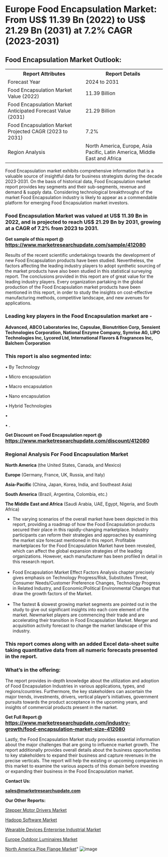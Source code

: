 # Europe Food Encapsulation Market: From US$ 11.39 Bn (2022) to US$ 21.29 Bn (2031) at 7.2% CAGR (2023-2031)

<html>
<body>

<h2>Food Encapsulation Market Outlook:</h2>

<table>
  <tr>
    <th>Report Attributes</th>
    <th>Report Details</th>
  </tr>
  <tr>
    <td>Forecast Year</td>
    <td>2024 to 2031</td>
  </tr>
  <tr>
    <td>Food Encapsulation Market Value (2022)</td>
    <td>11.39 Billion</td>
  </tr>
  <tr>
    <td>Food Encapsulation Market Anticipated Forecast Value (2031)</td>
    <td>21.29 Billion</td>
  </tr>
  <tr>
    <td>Food Encapsulation Market Projected CAGR (2023 to 2031)</td>
    <td>7.2%</td>
  </tr>
  <tr>
    <td>Region Analysis</td>
    <td>North America, Europe, Asia Pacific, Latin America, Middle East and Africa</td>
  </tr>
</table>

</body>
</html>

Food Encapsulation market exhibits comprehensive information that is a valuable source of insightful data for business strategists during the decade 2023-2031. On the basis of historical data, Food Encapsulation market report provides key segments and their sub-segments, revenue and demand &amp; supply data. Considering technological breakthroughs of the market Food Encapsulation industry is likely to appear as a commendable platform for emerging Food Encapsulation market investors.

<strong><h3>Food Encapsulation Market was valued at US$ 11.39 Bn in 2022, and is projected to reach US$ 21.29 Bn by 2031, growing at a CAGR of 7.2% from 2023 to 2031.</h3></strong>

<strong>Get sample of this report @ <a href=https://www.marketresearchupdate.com/sample/412080><font size=3 color=#0000ff>https://www.marketresearchupdate.com/sample/412080</font></a></strong>

Results of the recent scientific undertakings towards the development of new Food Encapsulation products have been studied. Nevertheless, the factors affecting the leading industry players to adopt synthetic sourcing of the market products have also been studied in this statistical surveying report. The conclusions provided in this report are of great value for the leading industry players. Every organization partaking in the global production of the Food Encapsulation market products have been mentioned in this report, in order to study the insights on cost-effective manufacturing methods, competitive landscape, and new avenues for applications.

<strong><h3>Leading key players in the Food Encapsulation market are -</h3></strong>

<strong>Advanced, ABCO Laboratories Inc, Capsulae, Bionutrition Corp, Sensient Technologies Corporation, National Enzyme Company, Symrise AG, LIPO Technologies Inc, Lycored Ltd, International Flavors & Fragrances Inc, Balchem Corporation</strong>

<strong><h3>This report is also segmented into:</h3></strong>

• By Technology

• Micro encapsulation

• Macro encapsulation

• Nano encapsulation

• Hybrid Technologies

• 

• .

<strong>Get Discount on Food Encapsulation report @ <a href=https://www.marketresearchupdate.com/discount/412080><font size=3 color=#0000ff>https://www.marketresearchupdate.com/discount/412080</font></a></strong>

<strong><h3>Regional Analysis For Food Encapsulation Market</h3></strong>

<strong>North America</strong> (the United States, Canada, and Mexico)

<strong>Europe</strong> (Germany, France, UK, Russia, and Italy)

<strong>Asia-Pacific</strong> (China, Japan, Korea, India, and Southeast Asia)

<strong>South America</strong> (Brazil, Argentina, Colombia, etc.)

<strong>The Middle East and Africa</strong> (Saudi Arabia, UAE, Egypt, Nigeria, and South Africa)

<ul>
  <li>The varying scenarios of the overall market have been depicted in this report, providing a roadmap of how the Food Encapsulation products secured their place in this rapidly-changing marketplace. Industry participants can reform their strategies and approaches by examining the market size forecast mentioned in this report. Profitable marketplaces for the Food Encapsulation Market have been revealed, which can affect the global expansion strategies of the leading organizations. However, each manufacturer has been profiled in detail in this research report.</li><br>
  <li>Food Encapsulation Market Effect Factors Analysis chapter precisely gives emphasis on Technology Progress/Risk, Substitutes Threat, Consumer Needs/Customer Preference Changes, Technology Progress in Related Industry, and Economic/Political Environmental Changes that draw the growth factors of the Market.</li><br>
  <li>The fastest &amp; slowest growing market segments are pointed out in the study to give out significant insights into each core element of the market. Newmarket players are commencing their trade and are accelerating their transition in Food Encapsulation Market. Merger and acquisition activity forecast to change the market landscape of this industry.</li>
</ul>
<strong><h3>This report comes along with an added Excel data-sheet suite taking quantitative data from all numeric forecasts presented in the report.</h3></strong>

<strong><h3>What’s in the offering:</h3></strong> The report provides in-depth knowledge about the utilization and adoption of Food Encapsulation Industries in various applications, types, and regions/countries. Furthermore, the key stakeholders can ascertain the major trends, investments, drivers, vertical player’s initiatives, government pursuits towards the product acceptance in the upcoming years, and insights of commercial products present in the market.

<strong>Get Full Report @ <a href=https://www.marketresearchupdate.com/industry-growth/food-encapsulation-market-size-412080><font size=3 color=#0000ff>https://www.marketresearchupdate.com/industry-growth/food-encapsulation-market-size-412080</font></a></strong>

Lastly, the Food Encapsulation Market study provides essential information about the major challenges that are going to influence market growth. The report additionally provides overall details about the business opportunities to key stakeholders to expand their business and capture revenues in the precise verticals. The report will help the existing or upcoming companies in this market to examine the various aspects of this domain before investing or expanding their business in the Food Encapsulation market.

<strong>Contact Us:</strong>

<strong>sales@marketresearchupdate.com</strong>

<strong>Our Other Reports:</strong>

<a href=https://www.linkedin.com/pulse/stepper-motor-drivers-market-size-growth-set-surge-significantly>Stepper Motor Drivers Market</a>

<a href=https://www.linkedin.com/pulse/hadoop-software-market-size-historical-growth-analysis>Hadoop Software Market</a>

<a href=https://www.linkedin.com/pulse/wearable-devices-enterprise-industrial-market-2023-analysis>Wearable Devices Enterprise Industrial Market</a>

<a href=https://www.linkedin.com/pulse/europe-outdoor-luminaires-market-2023-data-analysis>Europe Outdoor Luminaires Market</a>

<a href=https://www.linkedin.com/pulse/north-america-pipe-flange-market-growing-rapidly-latest>North America Pipe Flange Market</a>"
![image](https://github.com/rutujamande/Market-Report-Analysis/assets/158454097/0a718bbb-589a-47b4-8cdb-4591c62ca1bd)
